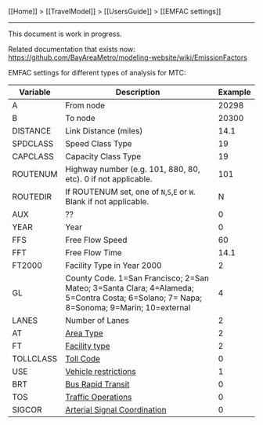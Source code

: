 [[Home]] > [[TravelModel]] > [[UsersGuide]] > [[EMFAC settings]]

***

This document is work in progress. 

Related documentation that exists now: https://github.com/BayAreaMetro/modeling-website/wiki/EmissionFactors

EMFAC settings for different types of analysis for MTC:

| Variable | Description | Example |
|----------|-------------|---------|
| A | From node | 20298 |
| B | To node | 20300 |
| DISTANCE | Link Distance (miles) | 14.1 |
| SPDCLASS | Speed Class Type | 19 |
| CAPCLASS | Capacity Class Type | 19 |
| ROUTENUM | Highway number (e.g. 101, 880, 80, etc).  0 if not applicable. | 101 |
| ROUTEDIR | If ROUTENUM set, one of `N`,`S`,`E` or `W`.  Blank if not applicable. | N |
| AUX | ?? | 0 |
| YEAR | Year | 0 |
| FFS | Free Flow Speed | 60 |
| FFT | Free Flow Time | 14.1 |
| FT2000 | Facility Type in Year 2000 | 2 |
| GL | County Code. 1=San Francisco; 2=San Mateo; 3=Santa Clara; 4=Alameda; 5=Contra Costa; 6=Solano; 7= Napa; 8=Sonoma; 9=Marin; 10=external | 4 |
| LANES | Number of Lanes | 2 |
| AT | [Area Type](https://github.com/BayAreaMetro/modeling-website/wiki/MasterNetworkLookupTables#area-type-at) | 2 |
| FT | [Facility type](https://github.com/BayAreaMetro/modeling-website/wiki/MasterNetworkLookupTables#facility-type-ft)  | 2 |
| TOLLCLASS | [Toll Code](https://github.com/BayAreaMetro/modeling-website/wiki/MasterNetworkLookupTables#toll-code-tollclass) | 0 |
| USE | [Vehicle restrictions](https://github.com/BayAreaMetro/modeling-website/wiki/MasterNetworkLookupTables#vehicle-restrictions-use) | 1 |
| BRT | [Bus Rapid Transit](https://github.com/BayAreaMetro/modeling-website/wiki/MasterNetworkLookupTables#bus-rapid-transit-brt) | 0 |
| TOS | [Traffic Operations](https://github.com/BayAreaMetro/modeling-website/wiki/MasterNetworkLookupTables#traffic-operations-tos) | 0 |
| SIGCOR | [Arterial Signal Coordination](https://github.com/BayAreaMetro/modeling-website/wiki/MasterNetworkLookupTables#arterial-signal-coordination-sigcor) | 0 |